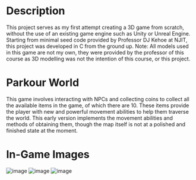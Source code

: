 # Description
This project serves as my first attempt creating a 3D game from scratch, without the use of an existing game engine such as Unity or Unreal Engine. Starting from minimal seed code provided by Professor DJ Kehoe at NJIT, this project was developed in C from the ground up.
Note: All models used in this game are not my own, they were provided by the professor of this course as 3D modelling was not the intention of this course, or this project.

# Parkour World
This game involves interacting with NPCs and collecting coins to collect all the available items in the game, of which there are 10. These items provide the player with new and powerful movement abilities to help them traverse the world. This early version implements the movement abilities and methods of obtaining them, though the map itself is not at a polished and finished state at the moment.

# In-Game Images
![image](https://github.com/CJPobol/IT485-Project/assets/89927148/13da115b-f061-4f34-94c3-35eda3baef95)
![image](https://github.com/CJPobol/IT485-Project/assets/89927148/82eb95f0-5cc8-4445-9d6f-2f27c38f7238)
![image](https://github.com/CJPobol/IT485-Project/assets/89927148/70c6603c-3dd0-45e5-9377-416e34aeeae1)


